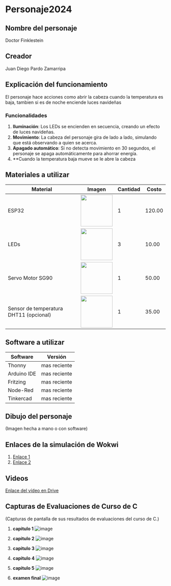# Personaje2024
## Nombre del personaje
Doctor Finklestein

## Creador
Juan Diego Pardo Zamarripa

## Explicación del funcionamiento
El personaje hace acciones como abrir la cabeza cuando la temperatura es baja, tambien si es de noche enciende luces navideñas

### Funcionalidades
1. **Iluminación**: Los LEDs se encienden en secuencia, creando un efecto de luces navideñas.
2. **Movimiento**: La cabeza del personaje gira de lado a lado, simulando que está observando a quien se acerca.
3. **Apagado automático**: Si no detecta movimiento en 30 segundos, el personaje se apaga automáticamente para ahorrar energía.
4. **Cuando la temperatura baja mueve se le abre la cabeza 

## Materiales a utilizar
| Material         | Imagen                                                                                   | Cantidad | Costo  |
|------------------|------------------------------------------------------------------------------------------|----------|--------|
| ESP32            | <img src="https://github.com/user-attachments/assets/0d280367-493e-4f7c-a587-36e1f822116b" width="100"/> | 1        | 120.00 |
| LEDs             | <img src="https://th.bing.com/th/id/R.6dcf491a3089fc411c478bbaed336999?rik=4ubuZTZEXMRwTQ&riu=http%3a%2f%2fluckyretail.com%2fUploadfile%2f004876%2f004876-1.jpg&ehk=RkF1gfrrn87J28E2GH8Rqs7Eoi4jmixTizMIljwKJQQ%3d&risl=&pid=ImgRaw&r=0" width="100"/> | 3        | 10.00  |
| Servo Motor SG90 |<img src="https://bestarduino.com/upload/201902/06/201902061139001202.jpg" width="100"/>| 1        | 50.00  |
| Sensor de temperatura DHT11 (opcional) |<img src="https://http2.mlstatic.com/sensor-de-temperatura-y-humedad-dht11-cjumpers-arduino-pic-D_NQ_NP_638466-MLM29979046786_042019-F.jpg" width="100"/>| 1        | 35.00  |

## Software a utilizar
| Software     | Versión |
|--------------|---------|
| Thonny       | mas reciente   |
| Arduino IDE  |   mas reciente |
| Fritzing     |        mas reciente |
| Node-Red     |    mas reciente      |
| Tinkercad    |   mas reciente       |

## Dibujo del personaje
(Imagen hecha a mano o con software)

## Enlaces de la simulación de Wokwi
1. [Enlace 1](https://wokwi.com/projects/410236335057475585)
2. [Enlace 2](https://wokwi.com/projects/409399282083552257)

## Videos
[Enlace del vídeo en Drive](https://drive.google.com)

## Capturas de Evaluaciones de Curso de C
(Capturas de pantalla de sus resultados de evaluaciones del curso de C.)
1. **capitulo 1**
![image](https://github.com/user-attachments/assets/f0cc8f68-d4c4-4a66-87fb-a740716eefcc)
2. **capitulo 2**
   ![image](https://github.com/user-attachments/assets/77fabbdf-f80c-4bfd-bb2e-33f5dac61cc9)

4. **capitulo 3**
   ![image](https://github.com/user-attachments/assets/dbee5075-5294-4cf8-831f-45af58238d9d)

6. **capitulo 4**
   ![image](https://github.com/user-attachments/assets/9177de9e-37c5-45b8-bad0-ceef79ca33a6)

8. **capitulo 5**
   ![image](https://github.com/user-attachments/assets/d30633d8-cc01-426b-b856-d04a33729587)
9. **examen final**
    ![image](https://github.com/user-attachments/assets/7740cf79-35c5-44ed-bd93-c323446f830f)


